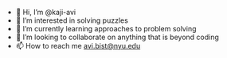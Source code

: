 - 👋 Hi, I’m @kaji-avi
- 👀 I’m interested in solving puzzles
- 🌱 I’m currently learning approaches to problem solving
- 💞️ I’m looking to collaborate on anything that is beyond coding
- 📫 How to reach me avi.bist@nyu.edu

<!---
kaji-avi/kaji-avi is a ✨ special ✨ repository because its `README.md` (this file) appears on your GitHub profile.
You can click the Preview link to take a look at your changes.
--->
